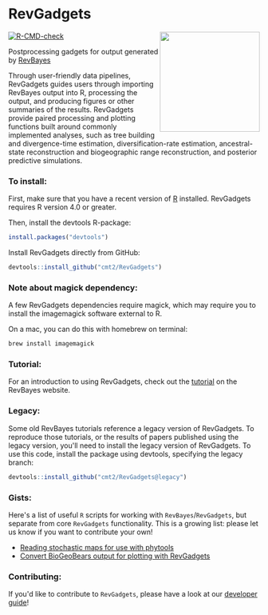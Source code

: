 # RevGadgets

<a href="https://revbayes.github.io/tutorials/intro/revgadgets"><img src="https://raw.githubusercontent.com/cmt2/RevGadgets/master/inst/hex_sticker.png" height="200" align="right" /></a>

<!-- badges: start -->
[![R-CMD-check](https://github.com/cmt2/RevGadgets/workflows/R-CMD-check/badge.svg)](https://github.com/cmt2/RevGadgets/actions)
<!-- badges: end -->

Postprocessing gadgets for output generated by [RevBayes](http://www.revbayes.com)

Through user-friendly data pipelines, RevGadgets guides users through importing RevBayes output into R, processing the output, and producing figures or other summaries of the results. RevGadgets provide paired processing and plotting functions built around commonly implemented analyses, such as tree building and divergence-time estimation, diversification-rate estimation, ancestral-state reconstruction and biogeographic range reconstruction, and posterior predictive simulations.

### To install:

First, make sure that you have a recent version of [R](https://www.r-project.org) installed.
RevGadgets requires R version 4.0 or greater.

Then, install the devtools R-package:

```R
install.packages("devtools")
```

Install RevGadgets directly from GitHub:

```R
devtools::install_github("cmt2/RevGadgets")
```

### Note about magick dependency:

A few RevGadgets dependencies require magick, which may require
you to install the imagemagick software external to R.

On a mac, you can do this with homebrew on terminal:

```bash
brew install imagemagick
```
### Tutorial:

For an introduction to using RevGadgets, check out the [tutorial](https://revbayes.github.io/tutorials/intro/revgadgets) on the RevBayes website.

### Legacy:

Some old RevBayes tutorials reference a legacy version of RevGadgets. To reproduce those tutorials, or the results of papers published using the legacy version, you'll need to install the legacy version of RevGadgets. To use this code, install the package using devtools, specifying the legacy branch:

```R
devtools::install_github("cmt2/RevGadgets@legacy")
```

### Gists:

Here's a list of useful `R` scripts for working with `RevBayes`/`RevGadgets`, but separate from core `RevGadgets` functionality.
This is a growing list: please let us know if you want to contribute your own!

- [Reading stochastic maps for use with phytools](https://gist.github.com/cmt2/f8f875461ae993e35f51f2b41877913c)
- [Convert BioGeoBears output for plotting with RevGadgets](https://gist.github.com/cmt2/c2425575be47c1a574df02ebe4058d38)

### Contributing:

If you'd like to contribute to `RevGadgets`, please have a look at our [developer guide](https://github.com/revbayes/RevGadgets/blob/development/developers_guide.md)!
